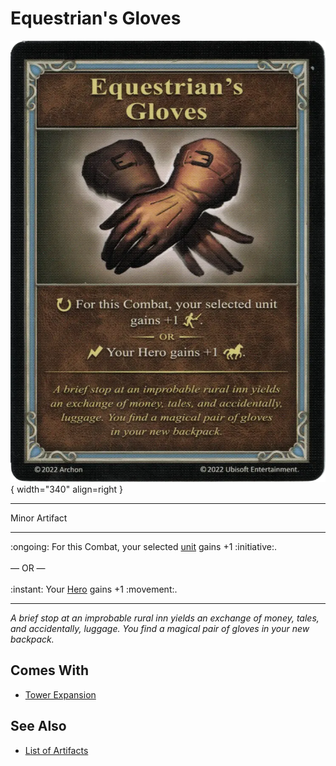 # Equestrian's Gloves

![Equestrian's Gloves](../assets/artifacts_minor-equestrians_gloves.webp){ width="340" align=right }
___
Minor Artifact
___
:ongoing: For this Combat, your selected [unit](../units.md) gains +1 :initiative:.<br><br>— OR —<br><br>:instant: Your [Hero](../heroes.md) gains +1 :movement:.
___
*A brief stop at an improbable rural inn yields an exchange of money, tales, and accidentally, luggage. You find a magical pair of gloves in your new backpack.*


## Comes With

- [Tower Expansion](../content.md)


## See Also

- [List of Artifacts](../artifacts.md)
